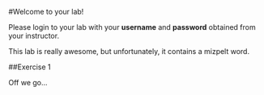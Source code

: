 #Welcome to your lab!

Please login to your lab with your **username** and **password** obtained from your instructor.

This lab is really awesome, but unfortunately, it contains a mizpelt word.

##Exercise 1

Off we go...

